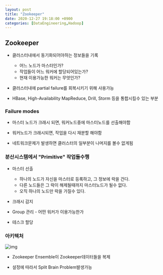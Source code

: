 ```yaml
---
layout: post
title: "Zookeeper"
date: 2020-12-27 19:18:00 +0900
categories: [DataEngineering,Hadoop]
---
```


## Zookeeper

- 클러스터내에서 동기화되어야하는 정보들을 기록

  - 어느 노드가 마스터인가?
  - 작업들이 어느 워커에 할당되어있는가?
  - 현재 이용가능한 워커는 무엇인가?
- 클러스터내에 partial failure를 회복시키기 위해 사용가능
- HBase, High-Availability MapReduce, Drill, Storm 등을 통합시킬수 있는 부분

### Failure modes

- 마스터 노드가 크래시 되면, 워커노드중에 마스터노드를 선출해야함

- 워커노드가 크래시되면, 작업을 다시 재분할 해야함

- 네트워크문제가 발생하면 클러스터의 일부분이 나머지를 볼수 없게됨

### 분산시스템에서 "Primitive" 작업들수행

- 마스터 선출

  - 하나의 노드가 자신을 마스터로 등록하고, 그 정보에 락을 건다.
  - 다른 노드들은 그 락이 해제될때까지 마스터노드가 될수 없다.
  - 오직 하나의 노드만 락을 가질수 있다.

- 크래시 감지

- Group 관리 - 어떤 워커가 이용가능한가

- 테스크 할당 

### 아키텍처

![img](https://jaegukim.github.io/assets/img/post/Hadoop/zookeeper.png)  

- Zookeeper Ensemble이 Zookeeper데이터들을 복제

- 설정에 따라서  Split Brain Problem발생가능

